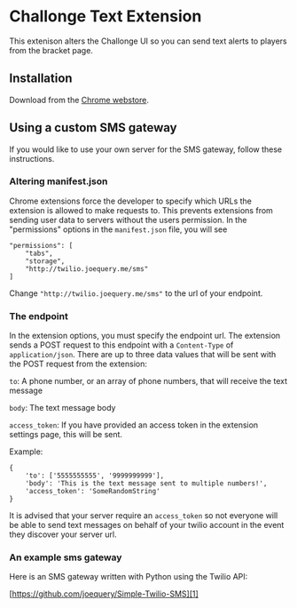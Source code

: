 Challonge Text Extension
========================

This extenison alters the Challonge UI so you can send text alerts to players
from the bracket page.

Installation
------------

Download from the [Chrome webstore][0].

[0]: https://chrome.google.com/webstore/detail/challonge-notifier/hliaefkciaeklipacgfcpfphpbligpec

Using a custom SMS gateway
--------------------------

If you would like to use your own server for the SMS gateway, follow these
instructions.

### Altering manifest.json

Chrome extensions force the developer to specify which URLs the extension is
allowed to make requests to. This prevents extensions from sending user data to
servers without the users permission. In the "permissions" options in the
`manifest.json` file, you will see

    "permissions": [
        "tabs",
        "storage",
        "http://twilio.joequery.me/sms"
    ]

Change `"http://twilio.joequery.me/sms"` to the url of your endpoint.

### The endpoint

In the extension options, you must specify the endpoint url. The extension sends
a POST request to this endpoint with a `Content-Type` of `application/json`.
There are up to three data values that will be sent with the POST request from
the extension:

`to`: A phone number, or an array of phone numbers, that will receive the text
message

`body`: The text message body

`access_token`: If you have provided an access token in the extension settings
page, this will be sent.

Example:

    {
        'to': ['5555555555', '9999999999'],
        'body': 'This is the text message sent to multiple numbers!',
        'access_token': 'SomeRandomString'
    }

It is advised that your server require an `access_token` so not everyone will be
able to send text messages on behalf of your twilio account in the event they
discover your server url.

### An example sms gateway

Here is an SMS gateway written with Python using the Twilio API:

[https://github.com/joequery/Simple-Twilio-SMS][1]

[1]: https://github.com/joequery/Simple-Twilio-SMS

